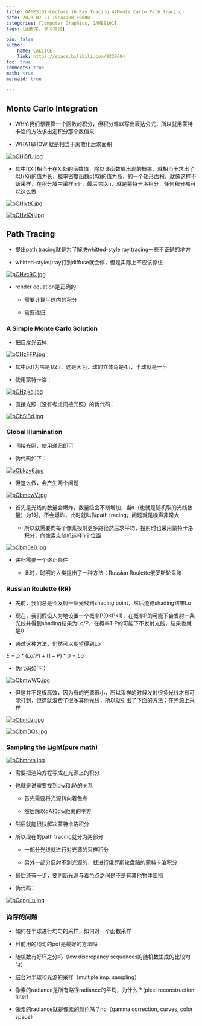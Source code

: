 ```yaml
---
title: GAMES101-Lecture 16 Ray Tracing 4(Monte Carlo Path Tracing)
date: 2023-07-21 15:44:00 +0800
categories: [Computer Graphics, GAMES101]
tags: [图形学, 学习笔记]

pin: false
author: 
    name: CALL1CE
    link: https://space.bilibili.com/9330604
toc: true
comments: true
math: true
mermaid: true

---
```


## Monte Carlo Integration

* WHY:我们想要算一个函数的积分，但积分难以写出表达公式，所以就用蒙特卡洛的方法求出定积分那个数值来

* WHAT&HOW:就是相当于离散化后求面积

[![pCHj5fU.jpg](https://s1.ax1x.com/2023/07/21/pCHj5fU.jpg)](https://imgse.com/i/pCHj5fU)

* 其中f(Xi)相当于在Xi处的函数值，除以该函数值出现的概率，就相当于求出了以f(Xi)的值为长，概率密度函数p(Xi)的值为高，的一个矩形面积，就像这样不断采样，在积分域中采样n个，最后除以n，就是蒙特卡洛积分，任何积分都可以这么做

[![pCHjvtK.jpg](https://s1.ax1x.com/2023/07/21/pCHjvtK.jpg)](https://imgse.com/i/pCHjvtK)

[![pCHvKXj.jpg](https://s1.ax1x.com/2023/07/21/pCHvKXj.jpg)](https://imgse.com/i/pCHvKXj)

## Path Tracing

* 提出path tracing就是为了解决whitted-style ray tracing一些不正确的地方

* whitted-style中ray打到diffuse就会停，但是实际上不应该停住

[![pCHvc9O.jpg](https://s1.ax1x.com/2023/07/21/pCHvc9O.jpg)](https://imgse.com/i/pCHvc9O)

* render equation是正确的
  
  * 需要计算半球内的积分
  
  * 需要递归

### A Simple Monte Carlo Solution

* 把自发光去掉

[![pCHzFFP.jpg](https://s1.ax1x.com/2023/07/21/pCHzFFP.jpg)](https://imgse.com/i/pCHzFFP)

* 其中pdf为啥是$1/2\pi$，这是因为，球的立体角是$4\pi$，半球就是一半

* 使用蒙特卡洛：

[![pCHzjkq.jpg](https://s1.ax1x.com/2023/07/21/pCHzjkq.jpg)](https://imgse.com/i/pCHzjkq)

* 直接光照（没有考虑间接光照）的伪代码：

[![pCbSlBd.jpg](https://s1.ax1x.com/2023/07/21/pCbSlBd.jpg)](https://imgse.com/i/pCbSlBd)

### Global Illumination

* 间接光照，使用递归即可

* 伪代码如下：

[![pCbkzy6.jpg](https://s1.ax1x.com/2023/07/21/pCbkzy6.jpg)](https://imgse.com/i/pCbkzy6)

* 但这么做，会产生两个问题

[![pCbmcwV.jpg](https://s1.ax1x.com/2023/07/21/pCbmcwV.jpg)](https://imgse.com/i/pCbmcwV)

* 首先是光线的数量会爆炸，数量级会不断增加，当n（也就是随机取的光线数量）为1时，不会爆炸，此时就叫做path tracing，问题就是噪声非常大
  
  * 所以就需要向每个像素投射更多路径然后求平均，投射时也采用蒙特卡洛积分，向像素点随机选择n个位置

[![pCbm6e0.jpg](https://s1.ax1x.com/2023/07/21/pCbm6e0.jpg)](https://imgse.com/i/pCbm6e0)

* 递归需要一个终止条件
  
  * 此时，聪明的人类提出了一种方法：Russian Roulette俄罗斯轮盘赌

### Russian Roulette (RR)

* 先前，我们总是会发射一条光线到shading point，然后道德shading结果Lo

* 现在，我们假设人为地设置一个概率P(0<P<1)，在概率P的可能下会发射一条光线并得到shading结果为Lo/P，在概率1-P的可能下不发射光线，结果也就是0

* 通过这种方法，仍然可以期望得到Lo

$E=p*(Lo/P)+(1-P)*0=Lo$

* 伪代码如下：

[![pCbmwWQ.jpg](https://s1.ax1x.com/2023/07/21/pCbmwWQ.jpg)](https://imgse.com/i/pCbmwWQ)

* 但这并不是很高效，因为有的光源很小，所以采样的时候发射很多光线才有可能打到，但这就浪费了很多其他光线，所以就引出了下面的方法：在光源上采样

[![pCbm0zj.jpg](https://s1.ax1x.com/2023/07/21/pCbm0zj.jpg)](https://imgse.com/i/pCbm0zj)

[![pCbmDQs.jpg](https://s1.ax1x.com/2023/07/21/pCbmDQs.jpg)](https://imgse.com/i/pCbmDQs)

### Sampling the Light(pure math)

[![pCbmryn.jpg](https://s1.ax1x.com/2023/07/21/pCbmryn.jpg)](https://imgse.com/i/pCbmryn)

* 需要把渲染方程写成在光源上的积分

* 也就是说需要找到dw和dA的关系
  
  * 首先需要将光源转向着色点
  
  * 然后除以dA和dw距离的平方

* 然后就能很快解决蒙特卡洛积分

* 所以现在的path tracing就分为两部分
  
  * 一部分光线就进行对光源的采样积分
  
  * 另外一部分反射不到光源的，就进行俄罗斯轮盘赌的蒙特卡洛积分

* 最后还有一步，要判断光源与着色点之间是不是有其他物体阻挡

* 伪代码：

[![pCqngLn.jpg](https://s1.ax1x.com/2023/07/22/pCqngLn.jpg)](https://imgse.com/i/pCqngLn)

### 尚存的问题

* 如何在半球进行均匀的采样，如何对一个函数采样

* 目前用的均匀的pdf是最好的方法吗

* 随机数有好坏之分吗（low discrepancy sequences的随机数生成的比较均匀）

* 结合对半球和光源的采样（multiple imp. sampling）

* 像素的radiance是所有路径radiance的平均，为什么？(pixel reconstruction filter)

* 像素的radiance就是像素的颜色吗？no（gamma correction, curves, color space）
